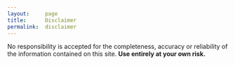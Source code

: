 ```yaml
---
layout:     page
title:      Disclaimer
permalink:  disclaimer
---
```


No responsibility is accepted for the completeness, accuracy or reliability of the information contained on this site. **Use entirely at your own risk.**
